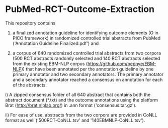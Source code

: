 # PubMed-RCT-Outcome-Extraction
This repository contains 

1. a finalized annotation guideline for identifying outcome elements (O in PICO framework) in randomized controlled trial abstracts from PubMed ('Annotation Guideline Finalized.pdf') and 

2. a corpus of 640 randomized controlled trial abstracts from two corpora (500 RCT abstracts randomly selected and 140 RCT abstracts selected from the existing EBM-NLP corpus (https://github.com/bepnye/EBM-NLP)) that have been annotated per the annotation guideline by one primary annotator and two secondary annotators. The primary annotator and a secondary annotator reached a consensus on annotation for each of the abstracts. 

  i) A zipped consensus folder of all 640 abstract that contains both the abstract document (*.txt) and the    outcome annotations using the platform Brat (http://brat.nlplab.org/) in .ann format ('consensus.tar.gz').
  
  ii) For ease of use, abstracts from the two corpora are provided in CoNLL format as well ('500RCT-CoNLL.tsv'   and '140EBMNLP-CoNLL.tsv').
